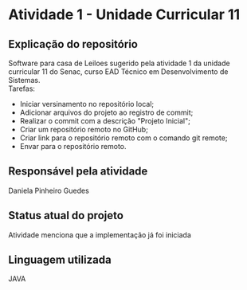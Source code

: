# Atividade 1 - Unidade Curricular 11

## Explicação do repositório
Software para casa de Leiloes sugerido pela atividade 1 da unidade curricular 11 do Senac, curso EAD Técnico em Desenvolvimento de Sistemas.<br> Tarefas:
- Iniciar versinamento no repositório local;<br>
- Adicionar arquivos do projeto ao registro de commit;<br>
- Realizar o commit com a descrição "Projeto Inicial";<br>
- Criar um repositório remoto no GitHub;<br>
- Criar link para o repositório remoto com o comando git remote;<br>
- Envar para o repositório remoto.
  
## Responsável pela atividade
Daniela Pinheiro Guedes

## Status atual do projeto
Atividade menciona que a implementação já foi iniciada

## Linguagem utilizada
JAVA
